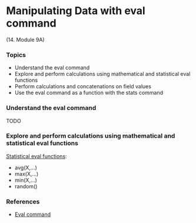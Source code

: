 # Manipulating Data with eval command


(14. Module 9A)
### Topics
* Understand the eval command
* Explore and perform calculations using mathematical and statistical eval functions
* Perform calculations and concatenations on field values
* Use the eval command as a function with the stats command

### Understand the eval command
TODO

### Explore and perform calculations using mathematical and statistical eval functions
[Statistical eval functions](https://docs.splunk.com/Documentation/Splunk/9.0.0/SearchReference/StatisticalFunctions):
* avg(X,...)
* max(X,...)
* min(X,...)
* random()
 

### References
* [Eval command](https://docs.splunk.com/Documentation/SCS/current/SearchReference/EvalCommandOverview)
